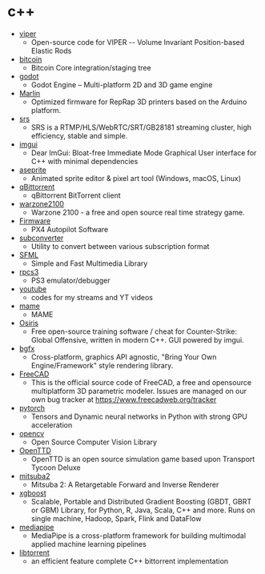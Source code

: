 # c++
- [viper](https://github.com/vcg-uvic/viper)
  - Open-source code for VIPER -- Volume Invariant Position-based Elastic Rods
- [bitcoin](https://github.com/bitcoin/bitcoin)
  - Bitcoin Core integration/staging tree
- [godot](https://github.com/godotengine/godot)
  - Godot Engine – Multi-platform 2D and 3D game engine
- [Marlin](https://github.com/MarlinFirmware/Marlin)
  - Optimized firmware for RepRap 3D printers based on the Arduino platform.
- [srs](https://github.com/ossrs/srs)
  - SRS is a RTMP/HLS/WebRTC/SRT/GB28181 streaming cluster, high efficiency, stable and simple.
- [imgui](https://github.com/ocornut/imgui)
  - Dear ImGui: Bloat-free Immediate Mode Graphical User interface for C++ with minimal dependencies
- [aseprite](https://github.com/aseprite/aseprite)
  - Animated sprite editor & pixel art tool (Windows, macOS, Linux)
- [qBittorrent](https://github.com/qbittorrent/qBittorrent)
  - qBittorrent BitTorrent client
- [warzone2100](https://github.com/Warzone2100/warzone2100)
  - Warzone 2100 - a free and open source real time strategy game.
- [Firmware](https://github.com/PX4/Firmware)
  - PX4 Autopilot Software
- [subconverter](https://github.com/tindy2013/subconverter)
  - Utility to convert between various subscription format
- [SFML](https://github.com/SFML/SFML)
  - Simple and Fast Multimedia Library
- [rpcs3](https://github.com/RPCS3/rpcs3)
  - PS3 emulator/debugger
- [youtube](https://github.com/Errichto/youtube)
  - codes for my streams and YT videos
- [mame](https://github.com/mamedev/mame)
  - MAME
- [Osiris](https://github.com/danielkrupinski/Osiris)
  - Free open-source training software / cheat for Counter-Strike: Global Offensive, written in modern C++. GUI powered by imgui.
- [bgfx](https://github.com/bkaradzic/bgfx)
  - Cross-platform, graphics API agnostic, "Bring Your Own Engine/Framework" style rendering library.
- [FreeCAD](https://github.com/FreeCAD/FreeCAD)
  - This is the official source code of FreeCAD, a free and opensource multiplatform 3D parametric modeler. Issues are managed on our own bug tracker at https://www.freecadweb.org/tracker
- [pytorch](https://github.com/pytorch/pytorch)
  - Tensors and Dynamic neural networks in Python with strong GPU acceleration
- [opencv](https://github.com/opencv/opencv)
  - Open Source Computer Vision Library
- [OpenTTD](https://github.com/OpenTTD/OpenTTD)
  - OpenTTD is an open source simulation game based upon Transport Tycoon Deluxe
- [mitsuba2](https://github.com/mitsuba-renderer/mitsuba2)
  - Mitsuba 2: A Retargetable Forward and Inverse Renderer
- [xgboost](https://github.com/dmlc/xgboost)
  - Scalable, Portable and Distributed Gradient Boosting (GBDT, GBRT or GBM) Library, for Python, R, Java, Scala, C++ and more. Runs on single machine, Hadoop, Spark, Flink and DataFlow
- [mediapipe](https://github.com/google/mediapipe)
  - MediaPipe is a cross-platform framework for building multimodal applied machine learning pipelines
- [libtorrent](https://github.com/arvidn/libtorrent)
  - an efficient feature complete C++ bittorrent implementation
